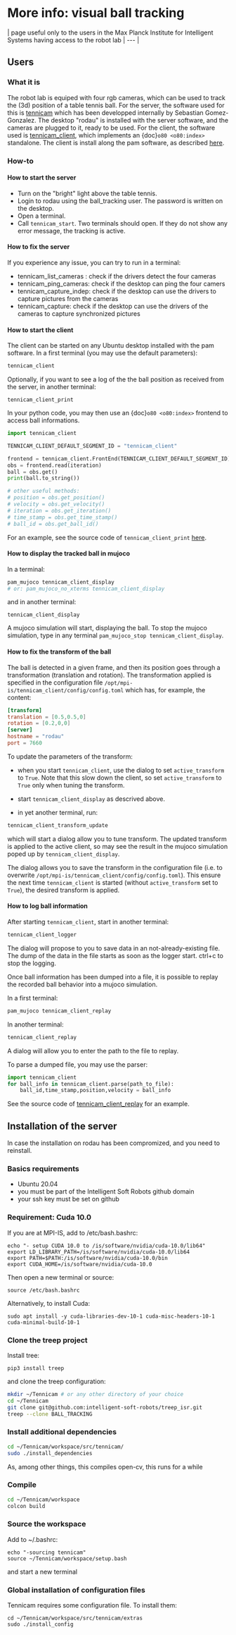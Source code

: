 # More info: visual ball tracking

| page useful only  to the users in the Max Planck Institute for Intelligent Systems having access to the robot lab | --- |


## Users

### What it is

The robot lab is equiped with four rgb cameras, which can be used to track the (3d) position of a table tennis ball.
For the server, the software used for this is [tennicam](https://github.com/intelligent-soft-robots/tennicam) which has been developped internally by Sebastian Gomez-Gonzalez.
The desktop "rodau" is installed with the server software, and the cameras are plugged to it, ready to be used.
For the client, the software used is [tennicam_client](https://github.com/intelligent-soft-robots/tennicam_client),
which implements an {doc}`o80 <o80:index>` standalone. The client is install along the pam software, as described [here](https://intelligent-soft-robots.github.io/pam_documentation/A1_overview_and_installation.html). 

### How-to

#### How to start the server

- Turn on the "bright" light above the table tennis. 
- Login to rodau using the ball_tracking user. The password is written on the desktop.
- Open a terminal.
- Call ```tennicam_start```. Two terminals should open. If they do not show any error message, the tracking is active.

#### How to fix the server

If you experience any issue, you can try to run in a terminal:

- tennicam_list_cameras : check if the drivers detect the four cameras
- tennicam_ping_cameras: check if the desktop can ping the four camers
- tennicam_capture_indep: check if the desktop can use the drivers to capture pictures from the cameras
- tennicam_capture: check if the desktop can use the drivers of the cameras to capture synchronized pictures

#### How to start the client

The client can be started on any Ubuntu desktop installed with the pam software.
In a first terminal (you may use the default parameters):

```bash
tennicam_client
```

Optionally, if you want to see a log of the the ball position as received from the server,
in another terminal:

```
tennicam_client_print
```

In your python code, you may then use an {doc}`o80 <o80:index>` frontend
to access ball informations.

```python
import tennicam_client

TENNICAM_CLIENT_DEFAULT_SEGMENT_ID = "tennicam_client"

frontend = tennicam_client.FrontEnd(TENNICAM_CLIENT_DEFAULT_SEGMENT_ID)
obs = frontend.read(iteration)
ball = obs.get()
print(ball.to_string())

# other useful methods:
# position = obs.get_position()
# velocity = obs.get_velocity()
# iteration = obs.get_iteration()
# time_stamp = obs.get_time_stamp()
# ball_id = obs.get_ball_id()

```

For an example, see the source code of ```tennicam_client_print``` [here](https://github.com/intelligent-soft-robots/tennicam_client/blob/master/bin/tennicam_client_print).


#### How to display the tracked ball in mujoco

In a terminal:

```bash
pam_mujoco tennicam_client_display
# or: pam_mujoco_no_xterms tennicam_client_display
```

and in another terminal:

```
tennicam_client_display
```

A mujoco simulation will start, displaying the ball.
To stop the mujoco simulation, type in any terminal ```pam_mujoco_stop tennicam_client_display```.

#### How to fix the transform of the ball

The ball is detected in a given frame, and then its position goes through a transformation (translation and rotation).
The transformation applied is specified in the configuration file ```/opt/mpi-is/tennicam_client/config/config.toml```
which has, for example, the content:

```toml
[transform]
translation = [0.5,0.5,0]
rotation = [0.2,0,0]
[server]
hostname = "rodau"
port = 7660
```

To update the parameters of the transform:

- when you start ```tennicam_client```, use the dialog to set ```active_transform``` to ```True```.
Note that this slow down the client, so set ```active_transform``` to ```True``` only when tuning the transform.

- start ```tennicam_client_display``` as descrived above.

- in yet another terminal, run:

```bash
tennicam_client_transform_update
```

which will start a dialog allow you to tune transform. The updated transform is applied to the active client, so
may see the result in the mujoco simulation poped up by ```tennicam_client_display```.

The dialog allows you to save the transform in the configuration file (i.e. to overwrite ```/opt/mpi-is/tennicam_client/config/config.toml```).
This ensure the next time ```tennicam_client``` is started (without ```active_transform``` set to ```True```), the desired transform is applied. 

#### How to log ball information

After starting ```tennicam_client```, start in another terminal:

```bash
tennicam_client_logger
```
The dialog will propose to you to save data in an not-already-existing file. 
The dump of the data in the file starts as soon as the logger start.
ctrl+c to stop the logging.

Once ball information has been dumped into a file, it is possible to replay the recorded ball behavior into a mujoco simulation.

In a first terminal:

```bash
pam_mujoco tennicam_client_replay
```

In another terminal:

```bash
tennicam_client_replay
```

A dialog will allow you to enter the path to the file to replay.

To parse a dumped file, you may use the parser:

```python
import tennicam_client
for ball_info in tennicam_client.parse(path_to_file):
    ball_id,time_stamp,position,velocity = ball_info 
```

See the source code of [tennicam_client_replay](https://github.com/intelligent-soft-robots/tennicam_client/blob/master/bin/tennicam_client_replay.py) for an example.


## Installation of the server

In case the installation on rodau has been compromized, and you need to reinstall.

### Basics requirements

- Ubuntu 20.04
- you must be part of the Intelligent Soft Robots github domain
- your ssh key must be set on github

### Requirement: Cuda 10.0

If you are at MPI-IS, add to /etc/bash.bashrc:

```
echo "- setup CUDA 10.0 to /is/software/nvidia/cuda-10.0/lib64"
export LD_LIBRARY_PATH=/is/software/nvidia/cuda-10.0/lib64
export PATH=$PATH:/is/software/nvidia/cuda-10.0/bin
export CUDA_HOME=/is/software/nvidia/cuda-10.0
```

Then open a new terminal or source:

```
source /etc/bash.bashrc
```

Alternatively, to install Cuda:

```
sudo apt install -y cuda-libraries-dev-10-1 cuda-misc-headers-10-1 cuda-minimal-build-10-1
```

### Clone the treep project

Install tree:

```
pip3 install treep
```

and clone the treep configuration:

```bash
mkdir ~/Tennicam # or any other directory of your choice
cd ~/Tennicam
git clone git@github.com:intelligent-soft-robots/treep_isr.git
treep --clone BALL_TRACKING
```

### Install additional dependencies

```bash
cd ~/Tennicam/workspace/src/tennicam/
sudo ./install_dependencies
```

As, among other things, this compiles open-cv, this runs for a while

### Compile

```bash
cd ~/Tennicam/workspace
colcon build
```

### Source the workspace

Add to ~/.bashrc:

```
echo "-sourcing tennicam"
source ~/Tennicam/workspace/setup.bash
```

and start a new terminal

### Global installation of configuration files

Tennicam requires some configuration file. To install them:

```
cd ~/Tennicam/workspace/src/tennicam/extras
sudo ./install_config
```


